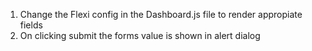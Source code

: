 1. Change the Flexi config in the Dashboard.js file to render appropiate fields
2. On clicking submit the forms value is shown in alert dialog
